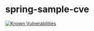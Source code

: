 # spring-sample-cve
[![Known Vulnerabilities](https://snyk.io/test/github/louisthomas/spring-sample-cve/badge.svg)](https://snyk.io/test/github/louisthomas/spring-sample-cve)
